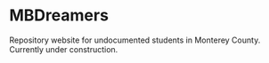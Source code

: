 MBDreamers
==========

Repository website for undocumented students in Monterey County. Currently under construction.

